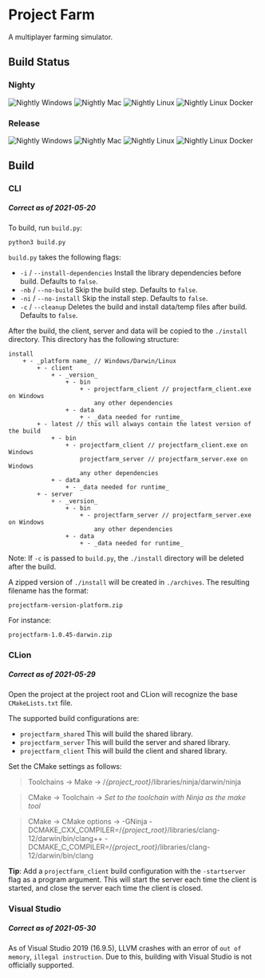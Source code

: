 # Project Farm
A multiplayer farming simulator.

## Build Status
### Nighty
![Nightly Windows](https://github.com/snowmeltarcade/projectfarm/actions/workflows/build_nightly_windows.yml/badge.svg)
![Nightly Mac](https://github.com/snowmeltarcade/projectfarm/actions/workflows/build_nightly_mac.yml/badge.svg)
![Nightly Linux](https://github.com/snowmeltarcade/projectfarm/actions/workflows/build_nightly_linux.yml/badge.svg)
![Nightly Linux Docker](https://github.com/snowmeltarcade/projectfarm/actions/workflows/build_nightly_linux_docker.yml/badge.svg)

### Release
![Nightly Windows](https://github.com/snowmeltarcade/projectfarm/actions/workflows/build_release_windows.yml/badge.svg)
![Nightly Mac](https://github.com/snowmeltarcade/projectfarm/actions/workflows/build_release_mac.yml/badge.svg)
![Nightly Linux](https://github.com/snowmeltarcade/projectfarm/actions/workflows/build_release_linux.yml/badge.svg)
![Nightly Linux Docker](https://github.com/snowmeltarcade/projectfarm/actions/workflows/build_release_linux_docker.yml/badge.svg)

## Build
### CLI
##### Correct as of 2021-05-20

To build, run `build.py`:
```
python3 build.py
```

`build.py` takes the following flags:
* `-i` / `--install-dependencies`
    Install the library dependencies before build. Defaults to `false`.
* `-nb` / `--no-build`
    Skip the build step. Defaults to `false`.
* `-ni` / `--no-install`
    Skip the install step. Defaults to `false`.
* `-c` / `--cleanup`
    Deletes the build and install data/temp files after build. Defaults to `false`.

After the build, the client, server and data will be copied to the `./install` directory. This directory has the following structure:

```
install
    + - _platform name_ // Windows/Darwin/Linux
        + - client
            + - _version_
                + - bin
                    + - projectfarm_client // projectfarm_client.exe on Windows
                        any other dependencies
                + - data
                    + - _data needed for runtime_
        + - latest // this will always contain the latest version of the build
            + - bin
                + - projectfarm_client // projectfarm_client.exe on Windows
                    projectfarm_server // projectfarm_server.exe on Windows
                    any other dependencies
            + - data
                + - _data needed for runtime_
        + - server
            + - _version_
                + - bin
                    + - projectfarm_server // projectfarm_server.exe on Windows
                        any other dependencies
                + - data
                    + - _data needed for runtime_
```

Note: If `-c` is passed to `build.py`, the `./install` directory will be deleted after the build.

A zipped version of `./install` will be created in `./archives`. The resulting filename has the format:
```
projectfarm-version-platform.zip
```

For instance:
```
projectfarm-1.0.45-darwin.zip
```

### CLion
##### Correct as of 2021-05-29
Open the project at the project root and CLion will recognize the base `CMakeLists.txt` file.

The supported build configurations are:

* `projectfarm_shared` This will build the shared library.
* `projectfarm_server` This will build the server and shared library.
* `projectfarm_client` This will build the client and shared library.

Set the CMake settings as follows:

> Toolchains -> Make -> /*{project_root}*/libraries/ninja/darwin/ninja

> CMake -> Toolchain -> *Set to the toolchain with Ninja as the make tool*

> CMake -> CMake options -> -GNinja -DCMAKE_CXX_COMPILER=/*{project_root}*/libraries/clang-12/darwin/bin/clang++ -DCMAKE_C_COMPILER=/*{project_root}*/libraries/clang-12/darwin/bin/clang

**Tip**: Add a `projectfarm_client` build configuration with the `-startserver` flag as a program argument. This will start the server each time the client is started, and close the server each time the client is closed.

### Visual Studio
##### Correct as of 2021-05-30
As of Visual Studio 2019 (16.9.5), LLVM crashes with an error of `out of memory`, `illegal instruction`. Due to this, building with Visual Studio is not officially supported.
